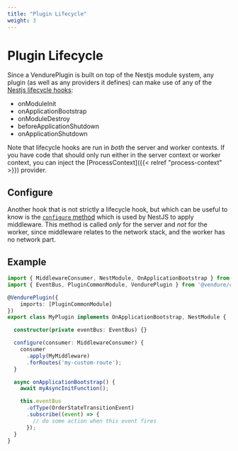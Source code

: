 ```yaml
---
title: "Plugin Lifecycle"
weight: 3
---
```


# Plugin Lifecycle

Since a VendurePlugin is built on top of the Nestjs module system, any plugin (as well as any providers it defines) can make use of any of the [Nestjs lifecycle hooks](https://docs.nestjs.com/fundamentals/lifecycle-events):

* onModuleInit
* onApplicationBootstrap
* onModuleDestroy
* beforeApplicationShutdown
* onApplicationShutdown

Note that lifecycle hooks are run in _both_ the server and worker contexts. If you have code that should only run either in the server context or worker context, you can inject the [ProcessContext]({{< relref "process-context" >}}) provider.

## Configure

Another hook that is not strictly a lifecycle hook, but which can be useful to know is the [`configure` method](https://docs.nestjs.com/middleware#applying-middleware) which is used by NestJS to apply middleware. This method is called _only_ for the server and _not_ for the worker, since middleware relates to the network stack, and the worker has no network part.

## Example

```ts
import { MiddlewareConsumer, NestModule, OnApplicationBootstrap } from '@nestjs/common';
import { EventBus, PluginCommonModule, VendurePlugin } from '@vendure/core';

@VendurePlugin({
    imports: [PluginCommonModule]
})
export class MyPlugin implements OnApplicationBootstrap, NestModule {

  constructor(private eventBus: EventBus) {}

  configure(consumer: MiddlewareConsumer) {
    consumer
      .apply(MyMiddleware)
      .forRoutes('my-custom-route');
  }

  async onApplicationBootstrap() {
    await myAsyncInitFunction();

    this.eventBus
      .ofType(OrderStateTransitionEvent)
      .subscribe((event) => {
        // do some action when this event fires
      });
  }
}
```

